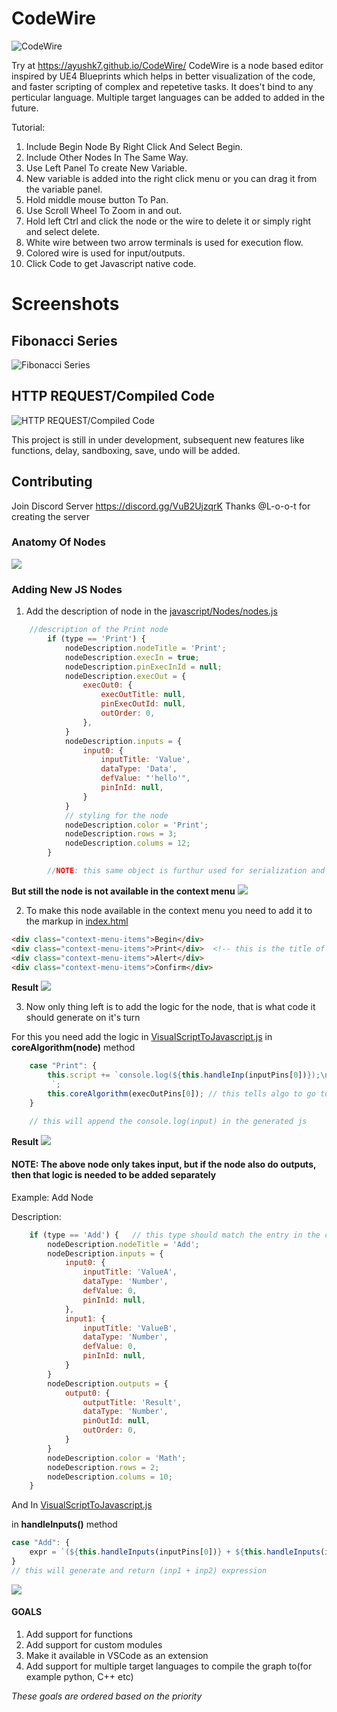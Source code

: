 # CodeWire
![CodeWire](images/Code%20Wire%20Logo.svg)

Try at https://ayushk7.github.io/CodeWire/
CodeWire is a node based editor inspired by UE4 Blueprints which helps in better visualization of the code,
and faster scripting of complex and repetetive tasks.
It does't bind to any perticular language.
Multiple target languages can be added to added in the future.

Tutorial:
1. Include Begin Node By Right Click And Select Begin.
2. Include Other Nodes In The Same Way.
3. Use Left Panel To create New Variable.
4. New variable is added into the right click menu or you can drag it from the variable panel.
5. Hold middle mouse button To Pan.
6. Use Scroll Wheel To Zoom in and out.
7. Hold left Ctrl and click the node or the wire to delete it or simply right and select delete.
9. White wire between two arrow terminals is used for execution flow.
10. Colored wire is used for input/outputs.
11. Click Code to get Javascript native code.

# Screenshots

## Fibonacci Series

![Fibonacci Series](images/fib.png)

## HTTP REQUEST/Compiled Code

![HTTP REQUEST/Compiled Code](images/httpreq.png)

This project is still in under development,
subsequent new features like functions, delay, sandboxing, save, undo will be added.

## Contributing

Join Discord Server https://discord.gg/VuB2UjzqrK
Thanks @L-o-o-t for creating the server

### Anatomy Of Nodes
![](images/Untitled%20Diagram.drawio.png)




### Adding New JS Nodes
1. Add the description of node in the [javascript/Nodes/nodes.js](javascript/Nodes/nodes.js)
```js
    //description of the Print node
        if (type == 'Print') {
            nodeDescription.nodeTitle = 'Print';
            nodeDescription.execIn = true;
            nodeDescription.pinExecInId = null;
            nodeDescription.execOut = {
                execOut0: {
                    execOutTitle: null,
                    pinExecOutId: null,
                    outOrder: 0,
                },
            }
            nodeDescription.inputs = {
                input0: {
                    inputTitle: 'Value',
                    dataType: 'Data',
                    defValue: "'hello'",
                    pinInId: null,
                }
            }
            // styling for the node
            nodeDescription.color = 'Print';
            nodeDescription.rows = 3;
            nodeDescription.colums = 12;
        }

        //NOTE: this same object is furthur used for serialization and deserialization of the graph, so we have some meta info like pinIds
```
<b>But still the node is not available in the context menu</b>
![](images/print_ctx_menu.JPG)


2. To make this node available in the context menu you need to add it to the markup in [index.html](index.html)
```html
<div class="context-menu-items">Begin</div>
<div class="context-menu-items">Print</div>  <!-- this is the title of the newly added node -->
<div class="context-menu-items">Alert</div>
<div class="context-menu-items">Confirm</div>
```
<b>Result</b>
![](images/print_node.JPG)

3. Now only thing left is to add the logic for the node, that is what code it should generate on it's turn

For this you need add the logic in [VisualScriptToJavascript.js](javascript/VisualScriptToJavascript/VisualScriptToJavascript.js) in <b>coreAlgorithm(node)</b> method

```js
    case "Print": {
        this.script += `console.log(${this.handleInp(inputPins[0])});\n
         `;
        this.coreAlgorithm(execOutPins[0]); // this tells algo to go to the next node which is connected at first pin(triangle shaped)
    }

    // this will append the console.log(input) in the generated js
```
<b>Result</b>
![](images/print_example.JPG)


#### NOTE: The above node only takes input, but if the node also do outputs, then that logic is needed to be added separately
Example: Add Node

Description:
```js
    if (type == 'Add') {   // this type should match the entry in the context menu's markup in index.html
        nodeDescription.nodeTitle = 'Add';
        nodeDescription.inputs = {
            input0: {
                inputTitle: 'ValueA',
                dataType: 'Number',
                defValue: 0,
                pinInId: null,
            },
            input1: {
                inputTitle: 'ValueB',
                dataType: 'Number',
                defValue: 0,
                pinInId: null,
            }
        }
        nodeDescription.outputs = {
            output0: {
                outputTitle: 'Result',
                dataType: 'Number',
                pinOutId: null,
                outOrder: 0,
            }
        }
        nodeDescription.color = 'Math';
        nodeDescription.rows = 2;
        nodeDescription.colums = 10;
    }
```

And In [VisualScriptToJavascript.js](javascript/VisualScriptToJavascript/VisualScriptToJavascript.js)

in <b>handleInputs()</b> method

```js
case "Add": {
    expr = `(${this.handleInputs(inputPins[0])} + ${this.handleInputs(inputPins[1])})`;
}
// this will generate and return (inp1 + inp2) expression
```
![](images/add_ex.JPG)


#### GOALS
1. Add support for functions
2. Add support for custom modules
3. Make it available in VSCode as an extension
4. Add support for multiple target languages to compile the graph to(for example python, C++ etc)

<i> These goals are ordered based on the priority </i>







